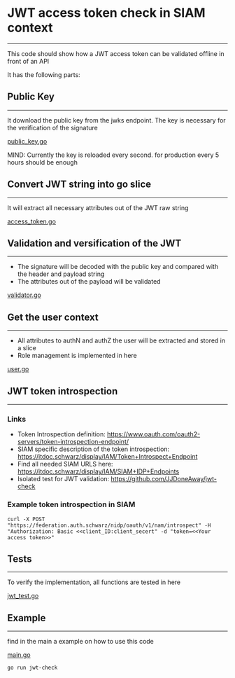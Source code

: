 # JWT access token check in SIAM context
--------------------------------------

This code should show how a JWT access token can be validated offline in front of an API

It has the following parts:

## Public Key
------------
It download the public key from the jwks endpoint. The key is necessary for the verification of the signature

[public_key.go](./siam/public_key.go) 

MIND: Currently the key is reloaded every second. for production every 5 hours should be enough 

## Convert JWT string into go slice
----------------------------------
It will extract all necessary attributes out of the JWT raw string

[access_token.go](./siam/access_token.go)

## Validation and versification of the JWT
-----------------------------------------
* The signature will be decoded with the public key and compared with the header and payload string
* The attributes out of the payload will be validated

[validator.go](./siam/validator.go)

## Get the user context
----------------------
* All attributes to authN and authZ the user will be extracted and stored in a slice
* Role management is implemented in here

[user.go](./siam/user.go)

## JWT token introspection
--------------------------
### Links
* Token Introspection definition: https://www.oauth.com/oauth2-servers/token-introspection-endpoint/
* SIAM specific description of the token introspection: https://itdoc.schwarz/display/IAM/Token+Introspect+Endpoint
* Find all needed SIAM URLS here: https://itdoc.schwarz/display/IAM/SIAM+IDP+Endpoints
* Isolated test for JWT validation: https://github.com/JJDoneAway/jwt-check

### Example token introspection in SIAM
```
curl -X POST "https://federation.auth.schwarz/nidp/oauth/v1/nam/introspect" -H "Authorization: Basic <<client_ID:client_secert" -d "token=<<Your access token>>"
```



## Tests
-------
To verify the implementation, all functions are tested in here

[jwt_test.go](./siam/jwt_test.go)

## Example
---------
find in the main a example on how to use this code

[main.go](main.go)

```
go run jwt-check
```